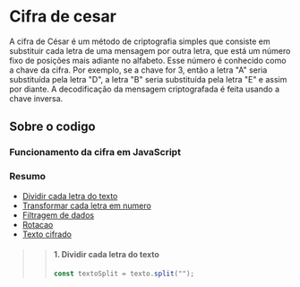 
# Cifra de cesar

A cifra de César é um método de criptografia simples que consiste em substituir cada letra de uma mensagem por outra letra, que está um número fixo de posições mais adiante no alfabeto. Esse número é conhecido como a chave da cifra. Por exemplo, se a chave for 3, então a letra "A" seria substituída pela letra "D", a letra "B" seria substituída pela letra "E" e assim por diante. A decodificação da mensagem criptografada é feita usando a chave inversa.

## Sobre o codigo

### Funcionamento da cifra em JavaScript

### Resumo

- [Dividir cada letra do texto](#dividir)
- [Transformar cada letra em numero](#transformar)
- [Filtragem de dados](#filtagrem)
- [Rotacao](#rotacao)
- [Texto cifrado](#textoCifrado)

>>#### 1. <a id="dividir"></a>Dividir cada letra do texto
>>
>>```js
>>const textoSplit = texto.split("");
>>```